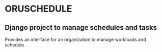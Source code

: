 # ORUSCHEDULE

## Django project to manage schedules and tasks

Provides an interface for an organization to manage workloads and schedule
